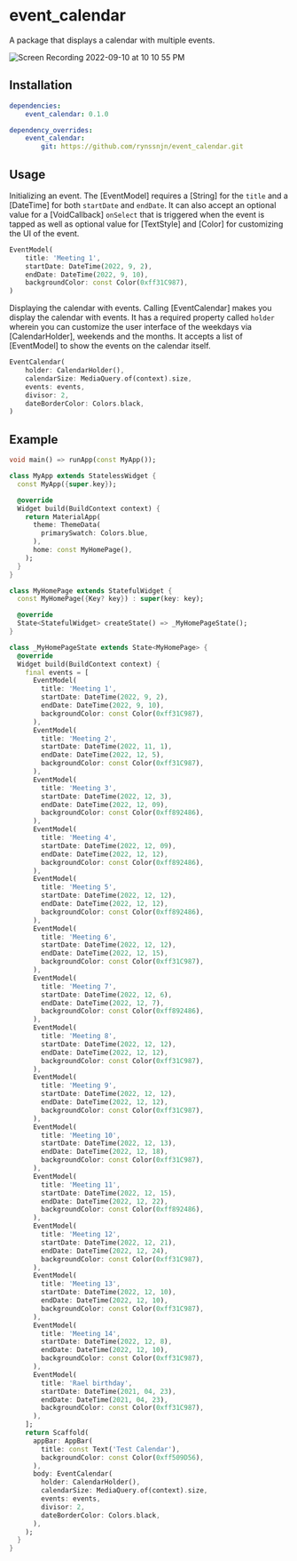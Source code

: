 # event_calendar

A package that displays a calendar with multiple events.

![Screen Recording 2022-09-10 at 10 10 55 PM](https://user-images.githubusercontent.com/62531088/189487979-1e3c6603-9689-4089-b2fe-55640d98d847.gif)

## Installation

```yaml
dependencies:
    event_calendar: 0.1.0

dependency_overrides:
    event_calendar:
        git: https://github.com/rynssnjn/event_calendar.git
```

## Usage

Initializing an event. The [EventModel] requires a [String] for the `title` and a [DateTime] for both `startDate` and `endDate`. It can also accept an optional value for a [VoidCallback] `onSelect` that is triggered when the event is tapped as well as optional value for [TextStyle] and [Color] for customizing the UI of the event.

```dart
EventModel(
    title: 'Meeting 1',
    startDate: DateTime(2022, 9, 2),
    endDate: DateTime(2022, 9, 10),
    backgroundColor: const Color(0xff31C987),
)
```

Displaying the calendar with events. Calling [EventCalendar] makes you display the calendar with events. It has a required property called `holder` wherein you can customize the user interface of the weekdays via [CalendarHolder], weekends and the months. It accepts a list of [EventModel] to show the events on the calendar itself.

```dart
EventCalendar(
    holder: CalendarHolder(),
    calendarSize: MediaQuery.of(context).size,
    events: events,
    divisor: 2,
    dateBorderColor: Colors.black,
)
```

## Example

```dart
void main() => runApp(const MyApp());

class MyApp extends StatelessWidget {
  const MyApp({super.key});

  @override
  Widget build(BuildContext context) {
    return MaterialApp(
      theme: ThemeData(
        primarySwatch: Colors.blue,
      ),
      home: const MyHomePage(),
    );
  }
}

class MyHomePage extends StatefulWidget {
  const MyHomePage({Key? key}) : super(key: key);

  @override
  State<StatefulWidget> createState() => _MyHomePageState();
}

class _MyHomePageState extends State<MyHomePage> {
  @override
  Widget build(BuildContext context) {
    final events = [
      EventModel(
        title: 'Meeting 1',
        startDate: DateTime(2022, 9, 2),
        endDate: DateTime(2022, 9, 10),
        backgroundColor: const Color(0xff31C987),
      ),
      EventModel(
        title: 'Meeting 2',
        startDate: DateTime(2022, 11, 1),
        endDate: DateTime(2022, 12, 5),
        backgroundColor: const Color(0xff31C987),
      ),
      EventModel(
        title: 'Meeting 3',
        startDate: DateTime(2022, 12, 3),
        endDate: DateTime(2022, 12, 09),
        backgroundColor: const Color(0xff892486),
      ),
      EventModel(
        title: 'Meeting 4',
        startDate: DateTime(2022, 12, 09),
        endDate: DateTime(2022, 12, 12),
        backgroundColor: const Color(0xff892486),
      ),
      EventModel(
        title: 'Meeting 5',
        startDate: DateTime(2022, 12, 12),
        endDate: DateTime(2022, 12, 12),
        backgroundColor: const Color(0xff892486),
      ),
      EventModel(
        title: 'Meeting 6',
        startDate: DateTime(2022, 12, 12),
        endDate: DateTime(2022, 12, 15),
        backgroundColor: const Color(0xff31C987),
      ),
      EventModel(
        title: 'Meeting 7',
        startDate: DateTime(2022, 12, 6),
        endDate: DateTime(2022, 12, 7),
        backgroundColor: const Color(0xff892486),
      ),
      EventModel(
        title: 'Meeting 8',
        startDate: DateTime(2022, 12, 12),
        endDate: DateTime(2022, 12, 12),
        backgroundColor: const Color(0xff31C987),
      ),
      EventModel(
        title: 'Meeting 9',
        startDate: DateTime(2022, 12, 12),
        endDate: DateTime(2022, 12, 12),
        backgroundColor: const Color(0xff31C987),
      ),
      EventModel(
        title: 'Meeting 10',
        startDate: DateTime(2022, 12, 13),
        endDate: DateTime(2022, 12, 18),
        backgroundColor: const Color(0xff31C987),
      ),
      EventModel(
        title: 'Meeting 11',
        startDate: DateTime(2022, 12, 15),
        endDate: DateTime(2022, 12, 22),
        backgroundColor: const Color(0xff892486),
      ),
      EventModel(
        title: 'Meeting 12',
        startDate: DateTime(2022, 12, 21),
        endDate: DateTime(2022, 12, 24),
        backgroundColor: const Color(0xff31C987),
      ),
      EventModel(
        title: 'Meeting 13',
        startDate: DateTime(2022, 12, 10),
        endDate: DateTime(2022, 12, 10),
        backgroundColor: const Color(0xff31C987),
      ),
      EventModel(
        title: 'Meeting 14',
        startDate: DateTime(2022, 12, 8),
        endDate: DateTime(2022, 12, 10),
        backgroundColor: const Color(0xff31C987),
      ),
      EventModel(
        title: 'Rael birthday',
        startDate: DateTime(2021, 04, 23),
        endDate: DateTime(2021, 04, 23),
        backgroundColor: const Color(0xff31C987),
      ),
    ];
    return Scaffold(
      appBar: AppBar(
        title: const Text('Test Calendar'),
        backgroundColor: const Color(0xff509D56),
      ),
      body: EventCalendar(
        holder: CalendarHolder(),
        calendarSize: MediaQuery.of(context).size,
        events: events,
        divisor: 2,
        dateBorderColor: Colors.black,
      ),
    );
  }
}
```
